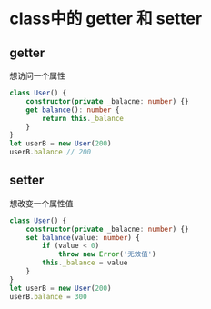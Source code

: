 # class中的 getter 和 setter

## getter

想访问一个属性

```ts
class User() {
    constructor(private _balacne: number) {}
    get balance(): number {
        return this._balance
    }
}
let userB = new User(200)
userB.balance // 200
```

 

## setter

想改变一个属性值

```ts
class User() {
    constructor(private _balacne: number) {}
    set balance(value: number) {
        if (value < 0)
            throw new Error('无效值')
        this._balance = value
    }
}
let userB = new User(200)
userB.balance = 300
```

